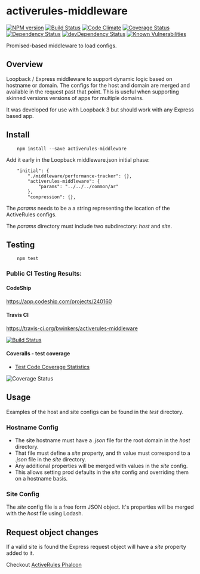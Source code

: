 # activerules-middleware

[![NPM version](https://img.shields.io/npm/v/activerules-middleware.svg)](https://www.npmjs.com/package/activerules-middleware)
[![Build Status](https://travis-ci.org/bwinkers/activerules-middleware.svg?branch=master)](https://travis-ci.org/bwinkers/activerules-middleware)
[![Code Climate](https://codeclimate.com/github/bwinkers/activerules-middleware/badges/gpa.svg)](https://codeclimate.com/github/bwinkers/activerules-middleware)
[![Coverage Status](https://img.shields.io/coveralls/bwinkers/activerules-middleware.svg)](https://coveralls.io/github/bwinkers/activerules-middleware)
[![Dependency Status](https://img.shields.io/david/bwinkers/activerules-middleware.svg?label=deps)](https://david-dm.org/bwinkers/activerules-middleware)
[![devDependency Status](https://img.shields.io/david/dev/bwinkers/activerules-middleware.svg?label=devDeps)](https://david-dm.org/bwinkers/activerules-middleware#info=devDependencies)
[![Known Vulnerabilities](https://snyk.io/test/github/activerules/activerules-middleware/badge.svg)](https://snyk.io/test/github/activerules/activerules-middleware)

Promised-based middleware to load configs.

## Overview

Loopback / Express middleware to support dynamic logic based on hostname or domain.
The configs for the host and domain are merged and available in the request past that point.
This is useful when supporting skinned versions versions of apps for multiple domains.

It was developed for use with Loopback 3 but should work with any Express based app.

## Install 

```
    npm install --save activerules-middleware
```

Add it early in the Loopback middleware.json initial phase:
```
    "initial": {
        "./middleware/performance-tracker": {},
        "activerules-middleware": {
            "params": "../../../common/ar"
        },
        "compression": {},
```
The *params* needs to be a a string representing the location of the ActiveRules configs.

The *params* directory must include two subdirectory: *host* and *site*.

## Testing

```
    npm test
```

### Public CI Testing Results:

#### CodeShip

https://app.codeship.com/projects/240160

#### Travis CI

https://travis-ci.org/bwinkers/activerules-middleware

[![Build Status](https://travis-ci.org/bwinkers/activerules-middleware.svg?branch=master)](https://travis-ci.org/bwinkers/activerules-middleware)

#### Coveralls - test coverage

* [Test Code Coverage Statistics](https://coveralls.io/github/bwinkers/activerules-middleware)

![Coverage Status](https://img.shields.io/coveralls/bwinkers/activerules-middleware.svg)

## Usage

Examples of the host and site configs can be found in the *test* directory.

### Hostname Config

* The site hostname must have a *.json* file for the root domain in the *host* directory.
* That file must define a *site* property, and th value must correspond to a *.json* file in the *site* directory.
* Any additional properties will be merged with values in the *site* config.
* This allows setting prod defaults in the *site* config and overriding them on a hostname basis.

### Site Config

The *site* config file is a free form JSON object. It's properties will be merged with the *host* file using Lodash.

## Request object changes
 
If a valid site is found the Express request object will have a *site* property added to it.

Checkout [ActiveRules Phalcon](https://github.com/bwinkers/docker-php7-phalcon)
